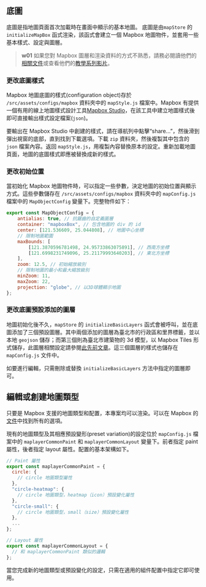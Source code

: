 ## 底圖

底圖是指地圖頁面首次加載時在畫面中顯示的基本地圖。 底圖是由`mapStore` 的 `initializeMapBox` 函式渲染，該函式會建立一個 Mapbox 地圖物件，並套用一些基本樣式、設定與圖層。

> **w01**
> 如果您對 Mapbox 圖層和渲染資料的方式不熟悉，請務必閱讀他們的[相關文件](https://docs.mapbox.com/mapbox-gl-js/api/map/)或查看他們的[教學系列影片](https://youtube.com/playlist?list=PL86WBCjNmqh5HQInLsyYW7g76_6eKcQLf)。

### 更改底圖樣式

Mapbox 地圖底圖的樣式(configuration object)存於 `/src/assets/configs/mapbox` 資料夾中的 `mapStyle.js` 檔案中。Mapbox 有提供一個有用的線上地圖樣式設計工具[Mapbox Studio](https://studio.mapbox.com/)，在該工具中建立地圖樣式後即可直接輸出樣式設定檔案(`json`)。

要輸出在 Mapbox Studio 中創建的樣式，請在導航列中點擊“share…”，然後滑到彈出視窗的底部，直到找到下載選項。下載 `zip` 資料夾，然後複製其中包含的 `json` 檔案內容。返回 `mapStyle.js`，用複製內容替換原本的設定。重新加載地圖頁面，地圖的底圖樣式即應被替換成新的樣式。

### 更改初始位置

當初始化 Mapbox 地圖物件時，可以指定一些參數，決定地圖的初始位置與顯示方式。這些參數儲存在 `/src/assets/configs/mapbox` 資料夾中的 `mapConfig.js` 檔案中的 `MapObjectConfig` 變量下。完整物件如下：

```js
export const MapObjectConfig = {
	antialias: true, // 抗鋸齒的自定義圖層
	container: "mapboxBox", // 包含地圖的 div 的 id
	center: [121.536609, 25.044808], // 地圖中心坐標
	// 限制地圖範圍
	maxBounds: [
		[121.3870596781498, 24.95733863075891], // 西南方坐標
		[121.6998231749096, 25.21179993640203], // 東北方坐標
	],
	zoom: 12.5, // 初始縮放級別
	// 限制地圖的最小和最大縮放級別
	minZoom: 11,
	maxZoom: 22,
	projection: "globe", // 以3D球體顯示地圖
};
```

### 更改底圖預設添加的圖層

地圖初始化後不久，`mapStore` 的 `initializeBasicLayers` 函式會被呼叫，並在底圖添加了三個預設圖層。其中兩個添加的圖層為臺北市的行政區和里界標籤，並以本地 `geojson` 儲存；而第三個則為臺北市建築物的 3d 模型，以 Mapbox Tiles 形式儲存，此圖層相關設定請參閱[此先前文章](/front-end/project-setup)。這三個圖層的樣式也儲存在 `mapConfig.js` 文件中。

如要進行編輯，只需刪除或替換 `initializeBasicLayers` 方法中指定的圖層即可。

## 編輯或創建地圖類型

只要是 Mapbox 支援的地圖類型和配置，本專案均可以渲染。可以在 Mapbox 的[文件](https://docs.mapbox.com/mapbox-gl-js/style-spec/layers/)中找到所有的選項。

現有的地圖類型及其相應預設變形(preset variation)的設定位於 `mapConfig.js` 檔案中的 `maplayerCommonPaint` 和 `maplayerCommonLayout` 變量下。前者指定 paint 屬性，後者指定 layout 屬性。配置的基本架構如下。

```js
// Paint 屬性
export const maplayerCommonPaint = {
  circle: {
    // circle 地圖類型屬性
  },
  "circle-heatmap": {
    // circle 地圖類型，heatmap（icon）預設變化屬性
  },
  "circle-small": {
    // circle 地圖類型，small（size）預設變化屬性
  },
  ...
};

// Layout 屬性
export const maplayerCommonLayout = {
  // 和 maplayerCommonPaint 類似的邏輯
};
```

當您完成新的地圖類型或預設變化的設定，只需在適用的組件配置中指定它即可使用。
